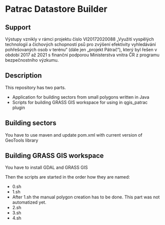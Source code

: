 # Patrac Datastore Builder

## Support
Výstupy vznikly v rámci projektu číslo VI20172020088 „Využití vyspělých technologií a čichových schopností psů pro zvýšení efektivity vyhledávání pohřešovaných osob v terénu“
(dále jen „projekt Pátrač“), který byl řešen v období 2017 až 2021
s finanční podporou Ministerstva vnitra ČR z programu bezpečnostního výzkumu.

## Description
This repository has two parts. 
* Application for building sectors from small polygons written in Java
* Scripts for building GRASS GIS workspace for using in qgis_patrac plugin

## Building sectors
You have to use maven and update pom.xml with current version of GeoTools library

## Building GRASS GIS workspace
You have to install GDAL and GRASS GIS

Then the scripts are started in the order how they are named:
* 0.sh
* 1.sh
* After 1.sh the manual polygon creation has to be done. This part was not automatized yet.
* 2.sh
* 3.sh
* 4.sh

